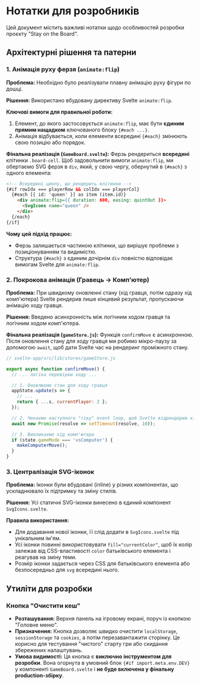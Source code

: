 # Нотатки для розробників

Цей документ містить важливі нотатки щодо особливостей розробки проєкту "Stay on the Board".

## Архітектурні рішення та патерни

### 1. Анімація руху ферзя (`animate:flip`)

**Проблема:** Необхідно було реалізувати плавну анімацію руху фігури по дошці.

**Рішення:** Використано вбудовану директиву Svelte `animate:flip`.

**Ключові вимоги для правильної роботи:**
1.  Елемент, до якого застосовується `animate:flip`, має бути **єдиним прямим нащадком** ключованого блоку `{#each ...}`.
2.  Анімація відбувається, коли елементи всередині `{#each}` змінюють свою позицію або порядок.

**Фінальна реалізація (`GameBoard.svelte`):**
Ферзь рендериться **всередині** клітинки `.board-cell`. Щоб задовольнити вимоги `animate:flip`, ми обертаємо SVG ферзя в `div`, який, у свою чергу, обернутий в `{#each}` з одного елемента:

```html
<!-- Всередині циклу, що рендерить клітинки -->
{#if rowIdx === playerRow && colIdx === playerCol}
  {#each [{ id: 'queen' }] as item (item.id)}
    <div animate:flip={{ duration: 600, easing: quintOut }}>
      <SvgIcons name="queen" />
    </div>
  {/each}
{/if}
```
**Чому цей підхід працює:**
*   Ферзь залишається частиною клітинки, що вирішує проблеми з позиціонуванням та видимістю.
*   Структура `{#each}` з єдиним дочірнім `div` повністю відповідає вимогам Svelte для `animate:flip`.

### 2. Покрокова анімація (Гравець -> Комп'ютер)

**Проблема:** При швидкому оновленні стану (хід гравця, потім одразу хід комп'ютера) Svelte рендерив лише кінцевий результат, пропускаючи анімацію ходу гравця.

**Рішення:** Введено асинхронність між логічним ходом гравця та логічним ходом комп'ютера.

**Фінальна реалізація (`gameStore.js`):**
Функція `confirmMove` є асинхронною. Після оновлення стану для ходу гравця ми робимо мікро-паузу за допомогою `await`, щоб дати Svelte час на рендеринг проміжного стану.

```javascript
// svelte-app/src/lib/stores/gameStore.js

export async function confirmMove() {
  // ... логіка перевірки ходу ...

  // 1. Оновлюємо стан для ходу гравця
  appState.update(s => {
    // ...
    return { ...s, currentPlayer: 2 };
  });

  // 2. Чекаємо наступного "тіку" event loop, щоб Svelte відрендерив хід гравця
  await new Promise(resolve => setTimeout(resolve, 10));

  // 3. Викликаємо хід комп'ютера
  if (state.gameMode === 'vsComputer') {
    makeComputerMove();
  }
}
```

### 3. Централізація SVG-іконок

**Проблема:** Іконки були вбудовані (inline) у різних компонентах, що ускладнювало їх підтримку та зміну стилів.

**Рішення:** Усі статичні SVG-іконки винесено в єдиний компонент `SvgIcons.svelte`.

**Правила використання:**
*   Для додавання нової іконки, її слід додати в `SvgIcons.svelte` під унікальним ім'ям.
*   Усі іконки повинні використовувати `fill="currentColor"`, щоб їх колір залежав від CSS-властивості `color` батьківського елемента і реагував на зміну теми.
*   Розмір іконки задається через CSS для батьківського елемента або безпосередньо для `svg` всередині нього.

## Утиліти для розробки

### Кнопка "Очистити кеш"

- **Розташування:** Верхня панель на ігровому екрані, поруч із кнопкою "Головне меню".
- **Призначення:** Кнопка дозволяє швидко очистити `localStorage`, `sessionStorage` та `cookies`, а потім перезавантажити сторінку. Це корисно для тестування "чистого" старту гри або скидання збережених налаштувань.
- **Умова видимості:** Ця кнопка є **виключно інструментом для розробки**. Вона огорнута в умовний блок `{#if import.meta.env.DEV}` у компоненті `GameBoard.svelte` і **не буде включена у фінальну production-збірку**. 